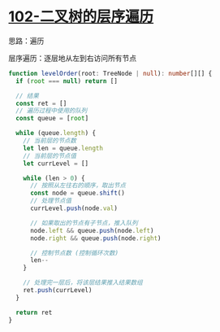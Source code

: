# [102-二叉树的层序遍历](https://leetcode-cn.com/problems/binary-tree-level-order-traversal/)

思路：遍历

层序遍历：逐层地从左到右访问所有节点

```ts
function levelOrder(root: TreeNode | null): number[][] {
  if (root === null) return []

  // 结果
  const ret = []
  // 遍历过程中使用的队列
  const queue = [root]

  while (queue.length) {
    // 当前层的节点数
    let len = queue.length
    // 当前层的节点值
    let currLevel = []

    while (len > 0) {
      // 按照从左往右的顺序，取出节点
      const node = queue.shift()
      // 处理节点值
      currLevel.push(node.val)

      // 如果取出的节点有子节点，推入队列
      node.left && queue.push(node.left)
      node.right && queue.push(node.right)

      // 控制节点数 (控制循环次数)
      len--
    }

    // 处理完一层后，将该层结果推入结果数组
    ret.push(currLevel)
  }

  return ret
}
```

